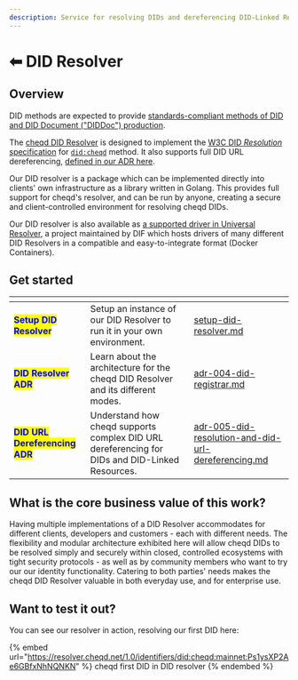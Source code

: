```yaml
---
description: Service for resolving DIDs and dereferencing DID-Linked Resources
---
```


# ⬅ DID Resolver

## Overview

DID methods are expected to provide [standards-compliant methods of DID and DID Document ("DIDDoc") production](https://w3c.github.io/did-core/#production-and-consumption).

The [cheqd DID Resolver](https://github.com/cheqd/did-resolver) is designed to implement the [W3C DID _Resolution_ specification](https://w3c-ccg.github.io/did-resolution/) for [`did:cheqd`](../../architecture/adr-list/adr-001-cheqd-did-method.md) method. It also supports full DID URL dereferencing, [defined in our ADR here](../../architecture/adr-list/adr-005-did-resolution-and-did-url-dereferencing.md).

Our DID resolver is a package which can be implemented directly into clients' own infrastructure as a library written in Golang. This provides full support for cheqd's resolver, and can be run by anyone, creating a secure and client-controlled environment for resolving cheqd DIDs.

Our DID resolver is also available as [a supported driver in Universal Resolver](https://github.com/decentralized-identity/universal-resolver), a project maintained by DIF which hosts drivers of many different DID Resolvers in a compatible and easy-to-integrate format (Docker Containers).

## Get started

<table data-view="cards"><thead><tr><th></th><th></th><th data-hidden data-card-target data-type="content-ref"></th></tr></thead><tbody><tr><td><mark style="color:blue;"><strong>Setup DID Resolver</strong></mark></td><td>Setup an instance of our DID Resolver to run it in your own environment.</td><td><a href="setup-did-resolver.md">setup-did-resolver.md</a></td></tr><tr><td><mark style="color:blue;"><strong>DID Resolver ADR</strong></mark></td><td>Learn about the architecture for the cheqd DID Resolver and its different modes.</td><td><a href="../../architecture/adr-list/adr-004-did-registrar.md">adr-004-did-registrar.md</a></td></tr><tr><td><mark style="color:blue;"><strong>DID URL Dereferencing ADR</strong></mark></td><td>Understand how cheqd supports complex DID URL dereferencing for DIDs and DID-Linked Resources.</td><td><a href="../../architecture/adr-list/adr-005-did-resolution-and-did-url-dereferencing.md">adr-005-did-resolution-and-did-url-dereferencing.md</a></td></tr></tbody></table>

## What is the core business value of this work?

Having multiple implementations of a DID Resolver accommodates for different clients, developers and customers - each with different needs. The flexibility and modular architecture exhibited here will allow cheqd DIDs to be resolved simply and securely within closed, controlled ecosystems with tight security protocols - as well as by community members who want to try our our identity functionality. Catering to both parties' needs makes the cheqd DID Resolver valuable in both everyday use, and for enterprise use.

## Want to test it out?

You can see our resolver in action, resolving our first DID here:

{% embed url="https://resolver.cheqd.net/1.0/identifiers/did:cheqd:mainnet:Ps1ysXP2Ae6GBfxNhNQNKN" %}
cheqd first DID in DID resolver
{% endembed %}
